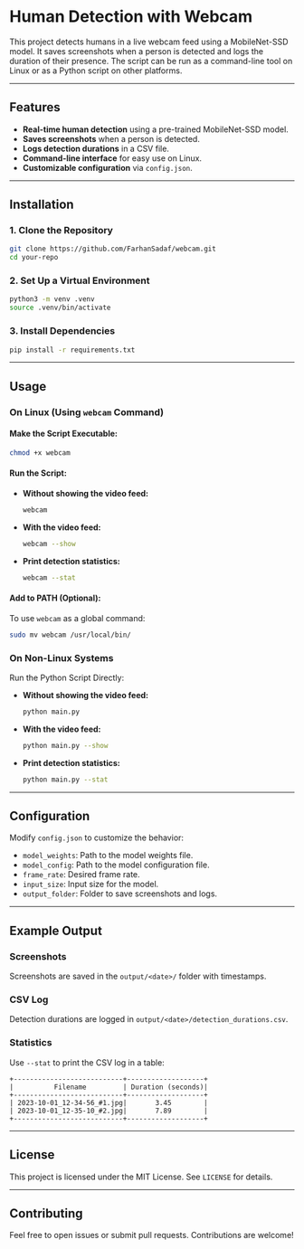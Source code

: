 
# Human Detection with Webcam

This project detects humans in a live webcam feed using a MobileNet-SSD model. It saves screenshots when a person is detected and logs the duration of their presence. The script can be run as a command-line tool on Linux or as a Python script on other platforms.

---

## Features

- **Real-time human detection** using a pre-trained MobileNet-SSD model.
- **Saves screenshots** when a person is detected.
- **Logs detection durations** in a CSV file.
- **Command-line interface** for easy use on Linux.
- **Customizable configuration** via `config.json`.

---

## Installation

### 1. Clone the Repository
```bash
git clone https://github.com/FarhanSadaf/webcam.git
cd your-repo
```

### 2. Set Up a Virtual Environment
```bash
python3 -m venv .venv
source .venv/bin/activate
```

### 3. Install Dependencies
```bash
pip install -r requirements.txt
```

---

## Usage

### On Linux (Using `webcam` Command)

#### Make the Script Executable:
```bash
chmod +x webcam
```

#### Run the Script:

- **Without showing the video feed:**
  ```bash
  webcam
  ```

- **With the video feed:**
  ```bash
  webcam --show
  ```

- **Print detection statistics:**
  ```bash
  webcam --stat
  ```

#### Add to PATH (Optional):
To use `webcam` as a global command:
```bash
sudo mv webcam /usr/local/bin/
```

### On Non-Linux Systems

Run the Python Script Directly:

- **Without showing the video feed:**
  ```bash
  python main.py
  ```

- **With the video feed:**
  ```bash
  python main.py --show
  ```

- **Print detection statistics:**
  ```bash
  python main.py --stat
  ```

---

## Configuration

Modify `config.json` to customize the behavior:

- `model_weights`: Path to the model weights file.
- `model_config`: Path to the model configuration file.
- `frame_rate`: Desired frame rate.
- `input_size`: Input size for the model.
- `output_folder`: Folder to save screenshots and logs.

---

## Example Output

### Screenshots
Screenshots are saved in the `output/<date>/` folder with timestamps.

### CSV Log
Detection durations are logged in `output/<date>/detection_durations.csv`.

### Statistics
Use `--stat` to print the CSV log in a table:
```
+---------------------------+-------------------+
|          Filename         | Duration (seconds)|
+---------------------------+-------------------+
| 2023-10-01_12-34-56_#1.jpg|       3.45        |
| 2023-10-01_12-35-10_#2.jpg|       7.89        |
+---------------------------+-------------------+
```

---

## License

This project is licensed under the MIT License. See `LICENSE` for details.

---

## Contributing

Feel free to open issues or submit pull requests. Contributions are welcome!
